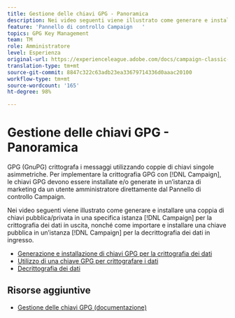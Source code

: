 ```yaml
---
title: Gestione delle chiavi GPG - Panoramica
description: Nei video seguenti viene illustrato come generare e installare una coppia di chiavi pubblica/privata in una specifica istanza Campaign per la crittografia dei dati in uscita, nonché come importare e installare una chiave pubblica in un’istanza Campaign per la decrittografia dei dati in ingresso.
feature: 'Pannello di controllo Campaign   '
topics: GPG Key Management
team: TM
role: Amministratore
level: Esperienza
original-url: https://experienceleague.adobe.com/docs/campaign-classic-learn/tutorials/administrating/control-panel-acc/gpg-key-management/gpg-key-management-overview.html
translation-type: tm+mt
source-git-commit: 8847c322c63adb23ea33679714336d0aaac20100
workflow-type: tm+mt
source-wordcount: '165'
ht-degree: 98%

---
```



# Gestione delle chiavi GPG - Panoramica

GPG (GnuPG) crittografa i messaggi utilizzando coppie di chiavi singole asimmetriche. Per implementare la crittografia GPG con [!DNL Campaign], le chiavi GPG devono essere installate e/o generate in un’istanza di marketing da un utente amministratore direttamente dal Pannello di controllo Campaign.

Nei video seguenti viene illustrato come generare e installare una coppia di chiavi pubblica/privata in una specifica istanza [!DNL Campaign] per la crittografia dei dati in uscita, nonché come importare e installare una chiave pubblica in un’istanza [!DNL Campaign] per la decrittografia dei dati in ingresso.

* [Generazione e installazione di chiavi GPG per la crittografia dei dati](./generating-and-installing-gpg-keys-for-data-encryption.md)
* [Utilizzo di una chiave GPG per crittografare i dati](./using-a-gpg-key-to-encrypt-data.md)
* [Decrittografia dei dati](./decrypting-data.md)

## Risorse aggiuntive

* [Gestione delle chiavi GPG (documentazione)](https://docs.adobe.com/content/help/it-IT/control-panel/using/instances-settings/gpg-keys-management.html)
